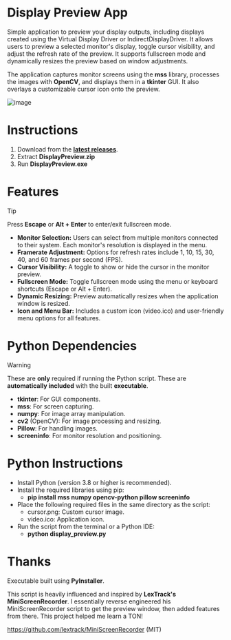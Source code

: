# Display Preview App

Simple application to preview your display outputs, including displays created using the Virtual Display Driver or IndirectDisplayDriver. It allows users to preview a selected monitor's display, toggle cursor visibility, and adjust the refresh rate of the preview. It supports fullscreen mode and dynamically resizes the preview based on window adjustments.

The application captures monitor screens using the **mss** library, processes the images with **OpenCV**, and displays them in a **tkinter** GUI. It also overlays a customizable cursor icon onto the preview.

![image](https://github.com/user-attachments/assets/3594f096-ed02-46a3-80da-d23a366c036f)

# Instructions

1. Download from the **[latest releases](https://github.com/itsmikethetech/Display-Preview/releases)**.
2. Extract **DisplayPreview.zip**
3. Run **DisplayPreview.exe**

# Features

> [!TIP]
> Press **Escape** or **Alt + Enter** to enter/exit fullscreen mode.

- **Monitor Selection:**
Users can select from multiple monitors connected to their system.
Each monitor's resolution is displayed in the menu.
- **Framerate Adjustment:**
Options for refresh rates include 1, 10, 15, 30, 40, and 60 frames per second (FPS).
- **Cursor Visibility:**
A toggle to show or hide the cursor in the monitor preview.
- **Fullscreen Mode:**
Toggle fullscreen mode using the menu or keyboard shortcuts (Escape or Alt + Enter).
- **Dynamic Resizing:**
Preview automatically resizes when the application window is resized.
- **Icon and Menu Bar:**
Includes a custom icon (video.ico) and user-friendly menu options for all features.

# Python Dependencies
> [!WARNING]
> These are **only** required if running the Python script.
> These are **automatically included** with the built **executable**.

- **tkinter**: For GUI components.
- **mss**: For screen capturing.
- **numpy**: For image array manipulation.
- **cv2** (OpenCV): For image processing and resizing.
- **Pillow**: For handling images.
- **screeninfo**: For monitor resolution and positioning.

# Python Instructions
- Install Python (version 3.8 or higher is recommended).
- Install the required libraries using pip:
  - **pip install mss numpy opencv-python pillow screeninfo**
- Place the following required files in the same directory as the script:
  - cursor.png: Custom cursor image.
  - video.ico: Application icon.
- Run the script from the terminal or a Python IDE:
  - **python display_preview.py**

# Thanks

Executable built using **PyInstaller**.

This script is heavily influenced and inspired by **LexTrack's MiniScreenRecorder**. I essentially reverse engineered his MiniScreenRecorder script to get the preview window, then added features from there. This project helped me learn a TON!

https://github.com/lextrack/MiniScreenRecorder (MIT)

